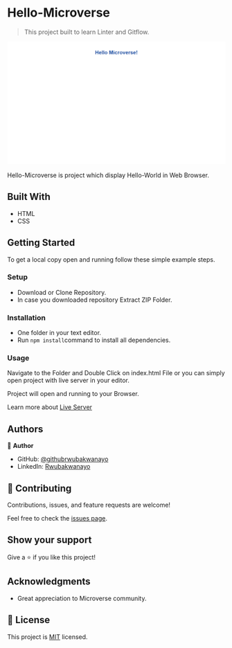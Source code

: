 
# Hello-Microverse

> This project built to learn Linter and Gitflow.

![screenshot](./images/Screenshot%20(1069).png)

Hello-Microverse is project which display Hello-World in Web Browser.

## Built With

- HTML
- CSS


## Getting Started


To get a local copy open and running follow these simple example steps.

### Setup
- Download or Clone Repository.
- In case you downloaded repository Extract ZIP Folder.

### Installation
- One folder in your text editor.
- Run `npm install`command to install all dependencies.

### Usage
Navigate to the Folder and Double Click on index.html File or you can simply open project with live server in your editor.

Project will open and running to your Browser.

Learn more about [Live Server](https://marketplace.visualstudio.com/items?itemName=ritwickdey.LiveServer#:~:text=Shortcuts%20to%20Start%2FStop%20Server&text=Open%20a%20HTML%20file%20and,on%20Open%20with%20Live%20Server%20.&text=Open%20the%20Command%20Pallete%20by,Server%20to%20stop%20a%20server)

## Authors

👤 **Author**

- GitHub: [@githubrwubakwanayo](https://github.com/RWUBAKWANAYO)
- LinkedIn: [Rwubakwanayo](https://www.linkedin.com/in/rwubakwanayo-olivier)

## 🤝 Contributing

Contributions, issues, and feature requests are welcome!

Feel free to check the [issues page](../../issues/).

## Show your support

Give a ⭐️ if you like this project!

## Acknowledgments

-   Great appreciation to Microverse community.

## 📝 License

This project is [MIT](./MIT.md) licensed.
